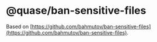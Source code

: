 # @quase/ban-sensitive-files

Based on [https://github.com/bahmutov/ban-sensitive-files](https://github.com/bahmutov/ban-sensitive-files).
